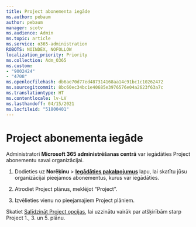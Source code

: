 ```yaml
---
title: Project abonementa iegāde
ms.author: pebaum
author: pebaum
manager: scotv
ms.audience: Admin
ms.topic: article
ms.service: o365-administration
ROBOTS: NOINDEX, NOFOLLOW
localization_priority: Priority
ms.collection: Adm_O365
ms.custom:
- "9002424"
- "4708"
ms.openlocfilehash: db6ae70d77ed487314168aa14c91bc1c10262472
ms.sourcegitcommit: 8bc60ec34bc1e40685e3976576e04a2623f63a7c
ms.translationtype: HT
ms.contentlocale: lv-LV
ms.lasthandoff: 04/15/2021
ms.locfileid: "51800401"
---
```

# <a name="purchase-project-subscription"></a>Project abonementa iegāde

Administratori **Microsoft 365 administrēšanas centrā** var iegādāties Project abonementu savai organizācijai. 

1. Dodieties uz **Norēķinu** > **[Iegādāties pakalpojumus](https://admin.microsoft.com/AdminPortal/Home?adminportal=1&msCV=%2BbOQtMNsz0ei8f5z.0.36#/catalog)** lapu, lai skatītu jūsu organizācijai pieejamos abonementus, kurus var iegādāties.

2. Atrodiet Project plānus, meklējot “Project”.

3. Izvēlieties vienu no pieejamajiem Project plāniem.

Skatiet [Salīdzināt Project opcijas](https://products.office.com/project/compare-microsoft-project-management-software?tab=1&OCID=AID2000748_SEM_5j2j5X4B&MarinID=5j2j5X4B|78821275986631|%2Bproject%20%2Bo365|bb|c||1261139959949905|kwd-78821311481635:loc-190&lnkd=Bing_O365SMB_App&msclkid=185eccc165db1d3da290924720afcaa4&ef_id=XoY8vgAAAUTu0Bj8:20200402200513:s), lai uzzinātu vairāk par atšķirībām starp Project 1., 3. un 5. plānu.
